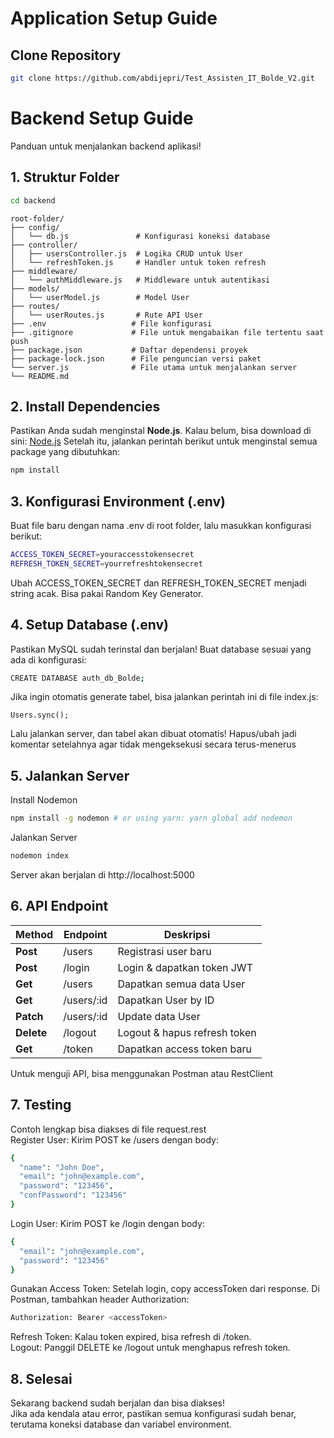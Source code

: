 # Application Setup Guide
## **Clone Repository**
```bash
git clone https://github.com/abdijepri/Test_Assisten_IT_Bolde_V2.git
```

# Backend Setup Guide
Panduan untuk menjalankan backend aplikasi!  
## **1. Struktur Folder**
```bash
cd backend
```
    root-folder/
    ├── config/
    │   └── db.js               # Konfigurasi koneksi database
    ├── controller/
    │   ├── usersController.js  # Logika CRUD untuk User
    │   └── refreshToken.js     # Handler untuk token refresh
    ├── middleware/
    │   └── authMiddleware.js   # Middleware untuk autentikasi
    ├── models/
    │   └── userModel.js        # Model User
    ├── routes/
    │   └── userRoutes.js       # Rute API User
    ├── .env                   # File konfigurasi
    ├── .gitignore             # File untuk mengabaikan file tertentu saat push
    ├── package.json           # Daftar dependensi proyek
    ├── package-lock.json      # File penguncian versi paket
    └── server.js              # File utama untuk menjalankan server
    └── README.md
    
## **2. Install Dependencies**

Pastikan Anda sudah menginstal **Node.js**. Kalau belum, bisa download di sini: [Node.js](https://nodejs.org/)
Setelah itu, jalankan perintah berikut untuk menginstal semua package yang dibutuhkan:
```bash
npm install
```


## **3. Konfigurasi Environment (.env)**
Buat file baru dengan nama .env di root folder, lalu masukkan konfigurasi berikut:
```bash
ACCESS_TOKEN_SECRET=youraccesstokensecret
REFRESH_TOKEN_SECRET=yourrefreshtokensecret
```
Ubah ACCESS_TOKEN_SECRET dan REFRESH_TOKEN_SECRET menjadi string acak.
Bisa pakai Random Key Generator.

## **4. Setup Database (.env)**
Pastikan MySQL sudah terinstal dan berjalan! Buat database sesuai yang ada di konfigurasi:
```bash
CREATE DATABASE auth_db_Bolde;
```
Jika ingin otomatis generate tabel, bisa jalankan perintah ini di file index.js:
```
Users.sync();
```
Lalu jalankan server, dan tabel akan dibuat otomatis!
Hapus/ubah jadi komentar setelahnya agar tidak mengeksekusi secara terus-menerus

## **5. Jalankan Server**
Install Nodemon
```bash
npm install -g nodemon # or using yarn: yarn global add nodemon
```
Jalankan Server
```bash
nodemon index
```
Server akan berjalan di http://localhost:5000

## **6. API Endpoint**

| **Method** | **Endpoint** | **Deskripsi**                |
|------------|--------------|------------------------------|
| **Post**   | /users       | Registrasi user baru         |
| **Post**   | /login       | Login & dapatkan token JWT   |
| **Get**    | /users       | Dapatkan semua data User     |
| **Get**    | /users/:id   | Dapatkan User by ID          |
| **Patch**  | /users/:id   | Update data User             |
| **Delete** | /logout      | Logout & hapus refresh token |
| **Get**    | /token       | Dapatkan access token baru   |

Untuk menguji API, bisa menggunakan Postman atau RestClient

## **7. Testing**
Contoh lengkap bisa diakses di file request.rest  
Register User: Kirim POST ke /users dengan body:
```bash
{
  "name": "John Doe",
  "email": "john@example.com",
  "password": "123456",
  "confPassword": "123456"
}
```
Login User: Kirim POST ke /login dengan body:
```bash
{
  "email": "john@example.com",
  "password": "123456"
}
```
Gunakan Access Token:
Setelah login, copy accessToken dari response.
Di Postman, tambahkan header Authorization:
```bash
Authorization: Bearer <accessToken>
```
Refresh Token: Kalau token expired, bisa refresh di /token.  
Logout: Panggil DELETE ke /logout untuk menghapus refresh token.

## **8. Selesai**
Sekarang backend sudah berjalan dan bisa diakses!  
Jika ada kendala atau error, pastikan semua konfigurasi sudah benar, terutama koneksi database dan variabel environment.  